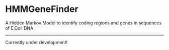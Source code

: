 # HMMGeneFinder
A Hidden Markov Model to identify coding regions and genes in sequences of E.Coli DNA

----

Currently under development!
